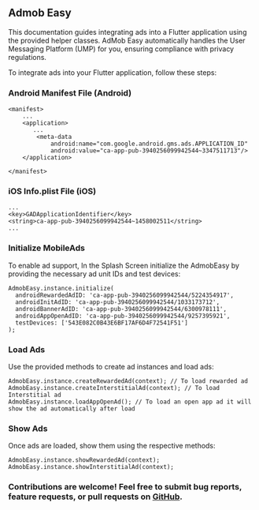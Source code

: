 ## **Admob Easy**

This documentation guides integrating ads into a Flutter application using the provided helper classes. AdMob Easy automatically handles the User Messaging Platform (UMP) for you, ensuring compliance with privacy regulations.

To integrate ads into your Flutter application, follow these steps:

### Android Manifest File (Android)
```
<manifest>
    ...
    <application>
       ...
        <meta-data
            android:name="com.google.android.gms.ads.APPLICATION_ID"
            android:value="ca-app-pub-3940256099942544~3347511713"/>
    </application>

</manifest>
```

### iOS Info.plist File (iOS)
```
...
<key>GADApplicationIdentifier</key>
<string>ca-app-pub-3940256099942544~1458002511</string>
...
```

### Initialize MobileAds
To enable ad support, In the Splash Screen initialize the AdmobEasy by providing the necessary ad unit IDs and test devices:
```
AdmobEasy.instance.initialize(
  androidRewardedAdID: 'ca-app-pub-3940256099942544/5224354917',
  androidInitAdID: 'ca-app-pub-3940256099942544/1033173712',
  androidBannerAdID: 'ca-app-pub-3940256099942544/6300978111',
  androidAppOpenAdID: 'ca-app-pub-3940256099942544/9257395921',
  testDevices: ['543E082C0B43E6BF17AF6D4F72541F51']
);
```

### Load Ads
Use the provided methods to create ad instances and load ads:
```
AdmobEasy.instance.createRewardedAd(context); // To load rewarded ad
AdmobEasy.instance.createInterstitialAd(context); // To load Interstitial ad
AdmobEasy.instance.loadAppOpenAd(); // To load an open app ad it will show the ad automatically after load
```

### Show Ads
Once ads are loaded, show them using the respective methods:
```
AdmobEasy.instance.showRewardedAd(context);
AdmobEasy.instance.showInterstitialAd(context);
```

### Contributions are welcome! Feel free to submit bug reports, feature requests, or pull requests on <a href="https://github.com/matifdeveloper/admob_easy">GitHub</a>.
